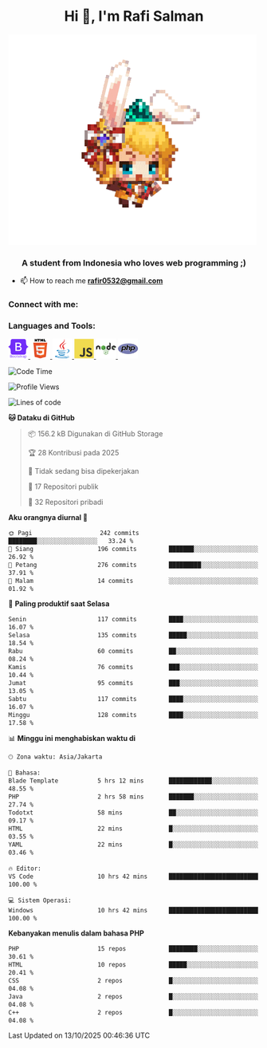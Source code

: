 <h1 align="center">Hi 👋, I'm Rafi Salman</h1>
<img src="img/lp.gif" /> 
<h3 align="center">A student from Indonesia who loves web programming ;)</h3>

- 📫 How to reach me **rafir0532@gmail.com**

<h3 align="left">Connect with me:</h3>
<p align="left">
</p>

<h3 align="left">Languages and Tools:</h3>
<p align="left"> <a href="https://getbootstrap.com" target="_blank" rel="noreferrer"> <img src="https://raw.githubusercontent.com/devicons/devicon/master/icons/bootstrap/bootstrap-plain-wordmark.svg" alt="bootstrap" width="40" height="40"/> </a> <a href="https://www.w3.org/html/" target="_blank" rel="noreferrer"> <img src="https://raw.githubusercontent.com/devicons/devicon/master/icons/html5/html5-original-wordmark.svg" alt="html5" width="40" height="40"/> </a> <a href="https://www.java.com" target="_blank" rel="noreferrer"> <img src="https://raw.githubusercontent.com/devicons/devicon/master/icons/java/java-original.svg" alt="java" width="40" height="40"/> </a> <a href="https://developer.mozilla.org/en-US/docs/Web/JavaScript" target="_blank" rel="noreferrer"> <img src="https://raw.githubusercontent.com/devicons/devicon/master/icons/javascript/javascript-original.svg" alt="javascript" width="40" height="40"/> </a> <a href="https://nodejs.org" target="_blank" rel="noreferrer"> <img src="https://raw.githubusercontent.com/devicons/devicon/master/icons/nodejs/nodejs-original-wordmark.svg" alt="nodejs" width="40" height="40"/> </a> <a href="https://www.php.net" target="_blank" rel="noreferrer"> <img src="https://raw.githubusercontent.com/devicons/devicon/master/icons/php/php-original.svg" alt="php" width="40" height="40"/> </a> </p>

<!--START_SECTION:waka-->
![Code Time](http://img.shields.io/badge/Code%20Time-676%20hrs%2011%20mins-blue)

![Profile Views](http://img.shields.io/badge/Profil%20dilihat-2-blue)

![Lines of code](https://img.shields.io/badge/Sejak%20Hello%20World%20aku%20telah%20menulis-2.0%20million%20baris%20kode-blue)

**🐱 Dataku di GitHub** 

> 📦 156.2 kB Digunakan di GitHub Storage 
 > 
> 🏆 28 Kontribusi pada 2025
 > 
> 🚫 Tidak sedang bisa dipekerjakan
 > 
> 📜 17 Repositori publik 
 > 
> 🔑 32 Repositori pribadi 
 > 
**Aku orangnya diurnal 🐤** 

```text
🌞 Pagi                   242 commits         ████████░░░░░░░░░░░░░░░░░   33.24 % 
🌆 Siang                  196 commits         ███████░░░░░░░░░░░░░░░░░░   26.92 % 
🌃 Petang                 276 commits         █████████░░░░░░░░░░░░░░░░   37.91 % 
🌙 Malam                  14 commits          ░░░░░░░░░░░░░░░░░░░░░░░░░   01.92 % 
```
📅 **Paling produktif saat Selasa** 

```text
Senin                    117 commits         ████░░░░░░░░░░░░░░░░░░░░░   16.07 % 
Selasa                   135 commits         █████░░░░░░░░░░░░░░░░░░░░   18.54 % 
Rabu                     60 commits          ██░░░░░░░░░░░░░░░░░░░░░░░   08.24 % 
Kamis                    76 commits          ███░░░░░░░░░░░░░░░░░░░░░░   10.44 % 
Jumat                    95 commits          ███░░░░░░░░░░░░░░░░░░░░░░   13.05 % 
Sabtu                    117 commits         ████░░░░░░░░░░░░░░░░░░░░░   16.07 % 
Minggu                   128 commits         ████░░░░░░░░░░░░░░░░░░░░░   17.58 % 
```


📊 **Minggu ini menghabiskan waktu di** 

```text
🕑︎ Zona waktu: Asia/Jakarta

💬 Bahasa: 
Blade Template           5 hrs 12 mins       ████████████░░░░░░░░░░░░░   48.55 % 
PHP                      2 hrs 58 mins       ███████░░░░░░░░░░░░░░░░░░   27.74 % 
Todotxt                  58 mins             ██░░░░░░░░░░░░░░░░░░░░░░░   09.17 % 
HTML                     22 mins             █░░░░░░░░░░░░░░░░░░░░░░░░   03.55 % 
YAML                     22 mins             █░░░░░░░░░░░░░░░░░░░░░░░░   03.46 % 

🔥 Editor: 
VS Code                  10 hrs 42 mins      █████████████████████████   100.00 % 

💻 Sistem Operasi: 
Windows                  10 hrs 42 mins      █████████████████████████   100.00 % 
```

**Kebanyakan menulis dalam bahasa PHP** 

```text
PHP                      15 repos            ████████░░░░░░░░░░░░░░░░░   30.61 % 
HTML                     10 repos            █████░░░░░░░░░░░░░░░░░░░░   20.41 % 
CSS                      2 repos             █░░░░░░░░░░░░░░░░░░░░░░░░   04.08 % 
Java                     2 repos             █░░░░░░░░░░░░░░░░░░░░░░░░   04.08 % 
C++                      2 repos             █░░░░░░░░░░░░░░░░░░░░░░░░   04.08 % 
```




 Last Updated on 13/10/2025 00:46:36 UTC
<!--END_SECTION:waka-->
